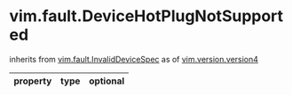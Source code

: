 vim.fault.DeviceHotPlugNotSupported
===================================
inherits from [vim.fault.InvalidDeviceSpec](docs/vim.fault.InvalidDeviceSpec.md)
as of [vim.version.version4](docs/vim.version.md)

| property | type | optional |
|:---------|:-----|:---------|
